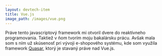 ```yaml
---
layout: devtech-item
title: Vue.js
image_path: /images/vue.png
---
```


Práve tento javascriptový framework mi otvoril dvere do reaktívneho programovania. Taktiež v ňom tvorím moju bakalársku prácu. Avšak mala som s ním už skúsenosť pri vývoji e-shopového systému, kde som využila framework [Quasar](https://quasar-framework.org), ktorý je stavaný práve nad Vue.js.